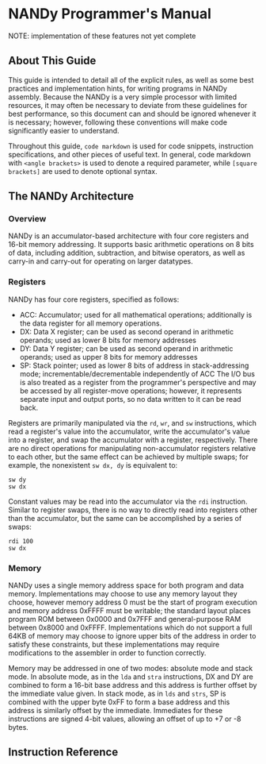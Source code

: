# NANDy Programmer's Manual

NOTE: implementation of these features not yet complete

## About This Guide
This guide is intended to detail all of the explicit rules, as well as some best practices and implementation hints, for writing programs in NANDy assembly. Because the NANDy is a very simple processor with limited resources, it may often be necessary to deviate from these guidelines for best performance, so this document can and should be ignored whenever it is necessary; however, following these conventions will make code significantly easier to understand.  

Throughout this guide, `code markdown` is used for code snippets, instruction specifications, and other pieces of useful text. In general, code markdown with `<angle brackets>` is used to denote a required parameter, while `[square brackets]` are used to denote optional syntax.

## The NANDy Architecture

### Overview
NANDy is an accumulator-based architecture with four core registers and 16-bit memory addressing. It supports basic arithmetic operations on 8 bits of data, including addition, subtraction, and bitwise operators, as well as carry-in and carry-out for operating on larger datatypes.

### Registers
NANDy has four core registers, specified as follows:
* ACC: Accumulator; used for all mathematical operations; additionally is the data register for all memory operations.
* DX: Data X register; can be used as second operand in arithmetic operands; used as lower 8 bits for memory addresses
* DY: Data Y register; can be used as second operand in arithmetic operands; used as upper 8 bits for memory addresses
* SP: Stack pointer; used as lower 8 bits of address in stack-addressing mode; incrementable/decrementable independently of ACC
The I/O bus is also treated as a register from the programmer's perspective and may be accessed by all register-move operations; however, it represents separate input and output ports, so no data written to it can be read back.

Registers are primarily manipulated via the `rd`, `wr`, and `sw` instructions, which read a register's value into the accumulator, write the accumulator's value into a register, and swap the accumulator with a register, respectively. There are no direct operations for manipulating non-accumulator registers relative to each other, but the same effect can be achieved by multiple swaps; for example, the nonexistent `sw dx, dy` is equivalent to:
```sw dx
sw dy
sw dx
```
Constant values may be read into the accumulator via the `rdi` instruction. Similar to register swaps, there is no way to directly read into registers other than the accumulator, but the same can be accomplished by a series of swaps:
```sw dx
rdi 100
sw dx
```

### Memory
NANDy uses a single memory address space for both program and data memory. Implementations may choose to use any memory layout they choose, however memory address 0 must be the start of program execution and memory address 0xFFFF must be writable; the standard layout places program ROM between 0x0000 and 0x7FFF and general-purpose RAM between 0x8000 and 0xFFFF. Implementations which do not support a full 64KB of memory may choose to ignore upper bits of the address in order to satisfy these constraints, but these implementations may require modifications to the assembler in order to function correctly.

Memory may be addressed in one of two modes: absolute mode and stack mode. In absolute mode, as in the `lda` and `stra` instructions, DX and DY are combined to form a 16-bit base address and this address is further offset by the immediate value given. In stack mode, as in `lds` and `strs`, SP is combined with the upper byte 0xFF to form a base address and this address is similarly offset by the immediate. Immediates for these instructions are signed 4-bit values, allowing an offset of up to +7 or -8 bytes.

## Instruction Reference
